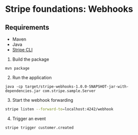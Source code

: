 # Stripe foundations: Webhooks

## Requirements

- Maven
- Java
- [Stripe CLI](https://stripe.com/docs/stripe-cli)

1. Build the package

```
mvn package
```

2. Run the application

```
java -cp target/stripe-webhooks-1.0.0-SNAPSHOT-jar-with-dependencies.jar com.stripe.sample.Server
```

3. Start the webhook forwarding

```bash
stripe listen --forward-to=localhost:4242/webhook
```

4. Trigger an event

```bash
stripe trigger customer.created
```
